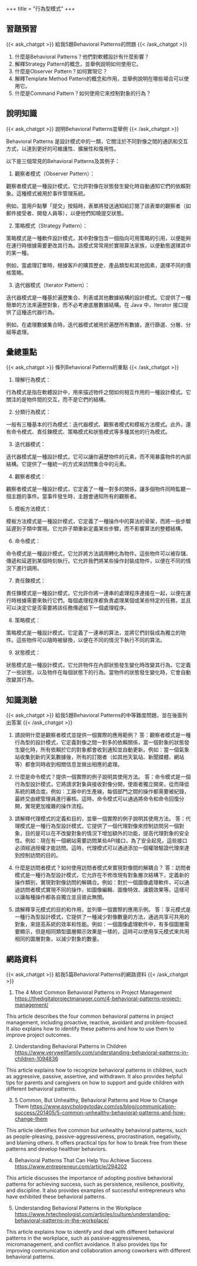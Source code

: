 +++
title = "行為型模式"
+++
## 習題預習
{{< ask_chatgpt >}}
給我5題Behavioral Patterns的問題
{{< /ask_chatgpt >}}



1. 什麼是Behavioral Patterns？他們對軟體設計有什麼影響？
2. 解釋Strategy Pattern的概念，並舉例說明如何使用它。
3. 什麼是Observer Pattern？如何實現它？
4. 解釋Template Method Pattern的概念和作用，並舉例說明在哪些場合可以使用它。
5. 什麼是Command Pattern？如何使用它來控制對象的行為？   

## 說明知識
{{< ask_chatgpt >}}
說明Behavioral Patterns並舉例
{{< /ask_chatgpt >}}



Behavioral Patterns 是設計模式中的一類，它關注於不同對像之間的通訊和交互方式，以達到更好的可維護性、擴展性和復用性。

以下是三個常見的Behavioral Patterns及其例子：

1. 觀察者模式（Observer Pattern）：

觀察者模式是一種設計模式，它允許對像在狀態發生變化時自動通知它們的依賴對象。這種模式被用於事件管理系統。

例如，當用戶點擊「提交」按鈕時，表單將發送通知給訂閱了該表單的觀察者（如郵件接受者、開發人員等），以便他們知曉提交狀態。

2. 策略模式（Strategy Pattern）：

策略模式是一種軟件設計模式，其中對像包含一個指向可用策略的引用，以便能夠在運行時根據需要更改其行為。該模式常常用於實現算法家族，以便動態選擇其中的某一種。

例如，當處理訂單時，根據客戶的購買歷史、產品類型和其他因素，選擇不同的價格策略。

3. 迭代器模式（Iterator Pattern）：

迭代器模式是一種基於遍歷集合、列表或其他數據結構的設計模式。它提供了一種簡單的方法來遍歷對象，而不必考慮底層數據結構。在 Java 中，Iterator 接口提供了這種迭代器行為。

例如，在處理數據集合時，迭代器模式被用於遍歷所有數據，進行篩選、分層、分組等處理。   

## 彙總重點
{{< ask_chatgpt >}}
條列Behavioral Patterns的重點
{{< /ask_chatgpt >}}



1. 理解行為模式：

行為模式是指在軟體設計中，用來描述物件之間如何相互作用的一種設計模式。它關注的是物件間的交互，而不是它們的結構。

2. 分類行為模式：

一般有三種基本的行為模式：迭代器模式、觀察者模式和模板方法模式。此外，還有命令模式、責任鍊模式、策略模式和狀態模式等多種其他的行為模式。

3. 迭代器模式：

迭代器模式是一種設計模式，它可以讓你遍歷物件的元素，而不用暴露物件的內部結構。它提供了一種統一的方式來訪問集合中的元素。

4. 觀察者模式：

觀察者模式是一種設計模式，它定義了一種一對多的關係，讓多個物件同時監聽一個主題的事件。當事件發生時，主題會通知所有的觀察者。

5. 模板方法模式：

模板方法模式是一種設計模式，它定義了一種操作中的算法的骨架，而將一些步驟延遲到子類中實現。它允許子類重新定義某些步驟，而不影響算法的整體結構。

6. 命令模式：

命令模式是一種設計模式，它允許將方法調用轉化為物件。這些物件可以被存儲、傳遞和延遲到某個時刻執行。它允許我們將某些操作封裝成物件，以便在不同的情況下進行調用。

7. 責任鍊模式：

責任鍊模式是一種設計模式，它允許你將一連串的處理程序連接在一起，以便在運行時根據需要來執行它們。每個處理程序都負責處理某個或某些特定的任務，並且可以決定它是否需要將該任務傳遞給下一個處理程序。

8. 策略模式：

策略模式是一種設計模式，它定義了一連串的算法，並將它們封裝成為獨立的物件。這些物件可以隨時被替換，以便在不同的情況下執行不同的算法。

9. 狀態模式：

狀態模式是一種設計模式，它允許物件在內部狀態發生變化時改變其行為。它定義了一些狀態，以及物件在每個狀態下的行為。當物件的狀態發生變化時，它會自動改變其行為。   

## 知識測驗
{{< ask_chatgpt >}}
給我5題Behavioral Patterns的中等難度問題，並在後面列出答案
{{< /ask_chatgpt >}}



1. 請說明什麼是觀察者模式並提供一個實際的應用範例？
答：觀察者模式是一種行為型的設計模式，它定義對像之間一對多的依賴關係，當一個對象的狀態發生變化時，所有依賴於它的對象都會收到通知並自動更新。例如：當一個氣象站收集到新的天氣數據後，所有的訂閱者（如其他天氣站、新聞媒體、網站等）都會同時收到相關信息並做出相應的處理。

2. 什麼是命令模式？提供一個實際的例子說明其使用方法。
答：命令模式是一個行為型設計模式，它將請求對象與接收對像分開，使兩者獨立開來，從而降低系統的耦合度。例如：工廠中的生產線，每個部門之間的操作都需要被紀錄，最終交由總管理員進行審核。這時，命令模式可以通過將命令和命令回復分開，實現更加複雜的操作流程。

3. 請解釋代理模式的定義和目的，並舉一個實際的例子說明其使用方法。
答：代理模式是一種行為型設計模式，它提供了一個代理對像來控制訪問另一個對象，目的是可以在不改變對象的情況下增加額外的功能，提高代理對象的安全性。例如：現在有一個網站需要訪問某些API接口，為了安全起見，這些接口必須經過授權才能訪問。這時，代理模式可以通過添加一個權限驗證代理來達到控制訪問的目的。

4. 什麼是訪問者模式？如何使用訪問者模式來實現對像間的解耦合？
答：訪問者模式是一種行為型設計模式，它允許在不修改現有對象層次結構下，定義新的操作類別，實現對對像訪問的解耦合。例如：對於一個圖像處理軟件，可以通過訪問者模式實現不同的操作，如圖像編輯、圖像特效、濾鏡效果等。這樣可以讓每種操作都各自獨立並且彼此無關。

5. 請解釋享元模式的目的和作用，並列舉一個實際的應用示例。
答：享元模式是一種行為型設計模式，它提供了一種減少對像數量的方法，通過共享可共用的對象，來提高系統的效率和性能。例如：一個圖像處理軟件中，有多個圖層需要顯示，但是相同類型圖層顯示效果是一樣的，這時可以使用享元模式來共用相同的圖層對象，以減少對象的數量。   

## 網路資料
{{< ask_chatgpt >}}
給我5篇Behavioral Patterns的網路資料
{{< /ask_chatgpt >}}



1. The 4 Most Common Behavioral Patterns in Project Management
https://thedigitalprojectmanager.com/4-behavioral-patterns-project-management/

This article describes the four common behavioral patterns in project management, including proactive, reactive, avoidant and problem-focused. It also explains how to identify these patterns and how to use them to improve project outcomes.

2. Understanding Behavioral Patterns in Children
https://www.verywellfamily.com/understanding-behavioral-patterns-in-children-1094836

This article explains how to recognize behavioral patterns in children, such as aggressive, passive, assertive, and withdrawn. It also provides helpful tips for parents and caregivers on how to support and guide children with different behavioral patterns.

3. 5 Common, But Unhealthy, Behavioral Patterns and How to Change Them
https://www.psychologytoday.com/us/blog/communication-success/201405/5-common-unhealthy-behavioral-patterns-and-how-change-them

This article identifies five common but unhealthy behavioral patterns, such as people-pleasing, passive-aggressiveness, procrastination, negativity, and blaming others. It offers practical tips for how to break free from these patterns and develop healthier behaviors.

4. Behavioral Patterns That Can Help You Achieve Success
https://www.entrepreneur.com/article/294202

This article discusses the importance of adopting positive behavioral patterns for achieving success, such as persistence, resilience, positivity, and discipline. It also provides examples of successful entrepreneurs who have exhibited these behavioral patterns.

5. Understanding Behavioral Patterns in the Workplace
https://www.hrtechnologist.com/articles/culture/understanding-behavioral-patterns-in-the-workplace/

This article explains how to identify and deal with different behavioral patterns in the workplace, such as passive-aggressiveness, micromanagement, and conflict avoidance. It also provides tips for improving communication and collaboration among coworkers with different behavioral patterns.   

